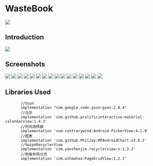 WasteBook
=========================
![](screenshots/mvvm.png)

Introduction
------------
![](screenshots/000.png)

Screenshots
-----------

![](screenshots/00.png) ![](screenshots/01.png)
![](screenshots/10.png) ![](screenshots/11.png) ![](screenshots/12.png)
![](screenshots/21.png) ![](screenshots/22.png)
![](screenshots/30.png) ![](screenshots/31.png) ![](screenshots/32.png)
![](screenshots/40.png)
![](screenshots/50.png) ![](screenshots/51.png) ![](screenshots/52.png)
![](screenshots/60.png) ![](screenshots/61.png)

Libraries Used
--------------
```
       //Gson
       implementation "com.google.code.gson:gson:2.8.4"
       //日历
       implementation 'com.github.prolificinteractive:material-calendarview:1.4.3'
       //时间选择器
       implementation 'com.contrarywind:Android-PickerView:4.1.9'
       //图表
       implementation 'com.github.PhilJay:MPAndroidChart:v3.0.3'
       //SwipeRecyclerView
       implementation 'com.yanzhenjie.recyclerview:x:1.3.2'
       //网格布局分页
       implementation 'com.wihaohao:PageGridView:1.2.1'

```